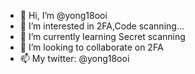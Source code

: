 - 👋 Hi, I’m @yong18ooi
- 👀 I’m interested in 2FA,Code scanning...
- 🌱 I’m currently learning Secret scanning
- 💞️ I’m looking to collaborate on 2FA
- 📫 My twitter: @yong18ooi
  
